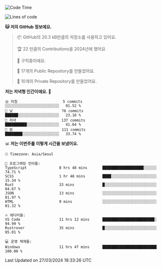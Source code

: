   <!--START_SECTION:waka-->
![Code Time](http://img.shields.io/badge/Code%20Time-468%20hrs%2019%20mins-blue)

![Lines of code](https://img.shields.io/badge/%EC%A0%80%EB%8A%94%20%EC%97%AC%ED%83%9C%EA%B9%8C%EC%A7%80%20-212.3%20thousand%20%EC%A4%84%EC%9D%98%20%EC%BD%94%EB%93%9C%EB%A5%BC%20%EC%9E%91%EC%84%B1%ED%96%88%EC%96%B4%EC%9A%94.-blue)

**🐱 저의 GitHub 정보에요.** 

> 📦 GitHub의 20.3 kB만큼의 저장소를 사용하고 있어요. 
 > 
> 🏆 22 만큼의 Contributions을 2024년에 했어요
 > 
> 💼 구직중이에요.
 > 
> 📜 17개의 Public Repository를 만들었어요. 
 > 
> 🔑 10개의 Private Repository를 만들었어요. 
 > 
**저는 저녁형 인간이에요. 🦉** 

```text
🌞 아침                     5 commits           ░░░░░░░░░░░░░░░░░░░░░░░░░   01.52 % 
🌆 낮　                     76 commits          ██████░░░░░░░░░░░░░░░░░░░   23.10 % 
🌃 저녁                     137 commits         ██████████░░░░░░░░░░░░░░░   41.64 % 
🌙 밤　                     111 commits         ████████░░░░░░░░░░░░░░░░░   33.74 % 
```


📊 **저는 이번주를 이렇게 시간을 보냈어요.** 

```text
🕑︎ Timezone: Asia/Seoul

💬 프로그래밍 언어들: 
TypeScript               8 hrs 48 mins       ███████████████████░░░░░░   74.71 % 
SCSS                     1 hr 48 mins        ████░░░░░░░░░░░░░░░░░░░░░   15.34 % 
Rust                     33 mins             █░░░░░░░░░░░░░░░░░░░░░░░░   04.67 % 
JSON                     13 mins             ░░░░░░░░░░░░░░░░░░░░░░░░░   01.97 % 
HTML                     9 mins              ░░░░░░░░░░░░░░░░░░░░░░░░░   01.32 % 

🔥 에디터들: 
VS Code                  11 hrs 12 mins      ████████████████████████░   94.99 % 
Rustrover                35 mins             █░░░░░░░░░░░░░░░░░░░░░░░░   05.01 % 

💻 운영 체제들: 
Windows                  11 hrs 47 mins      █████████████████████████   100.00 % 
```


 Last Updated on 27/03/2024 18:33:26 UTC
<!--END_SECTION:waka-->
